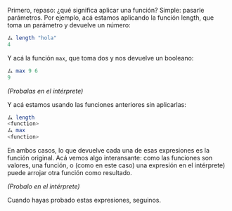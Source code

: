 Primero, repaso: ¿qué significa aplicar una función? Simple: pasarle parámetros.  Por ejemplo, acá estamos aplicando la función length, que toma un parámetro y devuelve un número:

```haskell
ム length "hola"
4
```

Y acá la función `max`, que toma dos y nos devuelve un booleano:

```haskell
ム max 9 6
9
```

_(Probalas en el intérprete)_

Y acá estamos usando las funciones anteriores sin aplicarlas: 

```haskell
ム length
<function>
ム max
<function>
```

En ambos casos, lo que devuelve cada una de esas expresiones es la función original. Acá vemos algo interansante: como las funciones son valores, una función, o (como en este caso) una expresión en el intérprete) puede arrojar otra función como resultado. 

_(Probalo en el intérprete)_

Cuando hayas probado estas expresiones, seguinos. 
